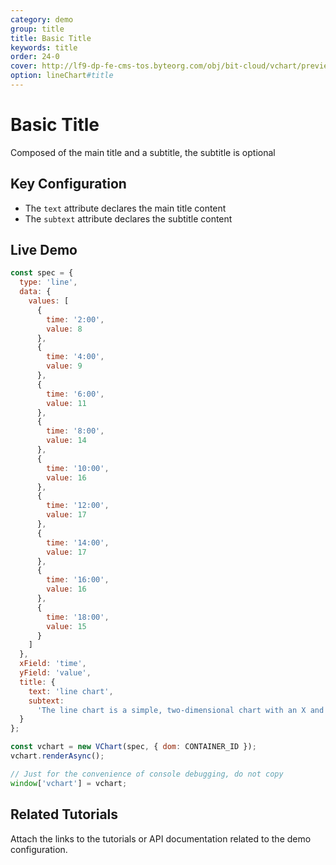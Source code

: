 ```yaml
---
category: demo
group: title
title: Basic Title
keywords: title
order: 24-0
cover: http://lf9-dp-fe-cms-tos.byteorg.com/obj/bit-cloud/vchart/preview/title/basic-title.png
option: lineChart#title
---
```


# Basic Title

Composed of the main title and a subtitle, the subtitle is optional

## Key Configuration

- The `text` attribute declares the main title content
- The `subtext` attribute declares the subtitle content

## Live Demo

```javascript livedemo
const spec = {
  type: 'line',
  data: {
    values: [
      {
        time: '2:00',
        value: 8
      },
      {
        time: '4:00',
        value: 9
      },
      {
        time: '6:00',
        value: 11
      },
      {
        time: '8:00',
        value: 14
      },
      {
        time: '10:00',
        value: 16
      },
      {
        time: '12:00',
        value: 17
      },
      {
        time: '14:00',
        value: 17
      },
      {
        time: '16:00',
        value: 16
      },
      {
        time: '18:00',
        value: 15
      }
    ]
  },
  xField: 'time',
  yField: 'value',
  title: {
    text: 'line chart',
    subtext:
      'The line chart is a simple, two-dimensional chart with an X and Y axis, each point representing a single value.'
  }
};

const vchart = new VChart(spec, { dom: CONTAINER_ID });
vchart.renderAsync();

// Just for the convenience of console debugging, do not copy
window['vchart'] = vchart;
```

## Related Tutorials

Attach the links to the tutorials or API documentation related to the demo configuration.
